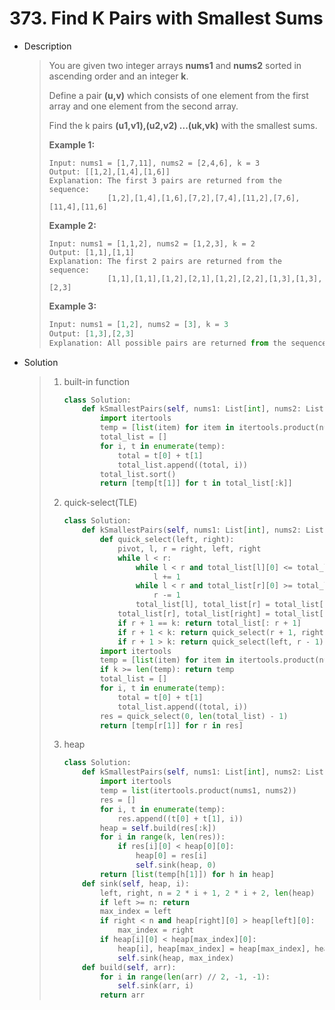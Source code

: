 # 373. Find K Pairs with Smallest Sums

- Description

  > You are given two integer arrays **nums1** and **nums2** sorted in ascending order and an integer **k**.
  >
  > Define a pair **(u,v)** which consists of one element from the first array and one element from the second array.
  >
  > Find the k pairs **(u1,v1),(u2,v2) ...(uk,vk)** with the smallest sums.
  >
  > **Example 1:**
  >
  > ```
  > Input: nums1 = [1,7,11], nums2 = [2,4,6], k = 3
  > Output: [[1,2],[1,4],[1,6]] 
  > Explanation: The first 3 pairs are returned from the sequence: 
  >              [1,2],[1,4],[1,6],[7,2],[7,4],[11,2],[7,6],[11,4],[11,6]
  > ```
  >
  > **Example 2:**
  >
  > ```
  > Input: nums1 = [1,1,2], nums2 = [1,2,3], k = 2
  > Output: [1,1],[1,1]
  > Explanation: The first 2 pairs are returned from the sequence: 
  >              [1,1],[1,1],[1,2],[2,1],[1,2],[2,2],[1,3],[1,3],[2,3]
  > ```
  >
  > **Example 3:**
  >
  > ```python
  > Input: nums1 = [1,2], nums2 = [3], k = 3
  > Output: [1,3],[2,3]
  > Explanation: All possible pairs are returned from the sequence: [1,3],[2,3]
  > ```

- Solution

  > 1. built-in function
  >
  >    ```python
  >    class Solution:
  >        def kSmallestPairs(self, nums1: List[int], nums2: List[int], k: int) -> List[List[int]]:
  >            import itertools
  >            temp = [list(item) for item in itertools.product(nums1, nums2)]
  >            total_list = []
  >            for i, t in enumerate(temp):
  >                total = t[0] + t[1]
  >                total_list.append((total, i))
  >            total_list.sort()
  >            return [temp[t[1]] for t in total_list[:k]]
  >    ```
  >
  > 2. quick-select(TLE)
  >
  >    ```python
  >    class Solution:
  >        def kSmallestPairs(self, nums1: List[int], nums2: List[int], k: int) -> List[List[int]]:
  >            def quick_select(left, right):
  >                pivot, l, r = right, left, right
  >                while l < r:
  >                    while l < r and total_list[l][0] <= total_list[pivot][0]:
  >                        l += 1
  >                    while l < r and total_list[r][0] >= total_list[pivot][0]:
  >                        r -= 1
  >                    total_list[l], total_list[r] = total_list[r], total_list[l]
  >                total_list[r], total_list[right] = total_list[right], total_list[r]
  >                if r + 1 == k: return total_list[: r + 1]
  >                if r + 1 < k: return quick_select(r + 1, right)
  >                if r + 1 > k: return quick_select(left, r - 1)
  >            import itertools
  >            temp = [list(item) for item in itertools.product(nums1, nums2)]
  >            if k >= len(temp): return temp
  >            total_list = []
  >            for i, t in enumerate(temp):
  >                total = t[0] + t[1]
  >                total_list.append((total, i))
  >            res = quick_select(0, len(total_list) - 1)
  >            return [temp[r[1]] for r in res]
  >    ```
  >
  > 3. heap
  >
  >    ```python
  >    class Solution:
  >        def kSmallestPairs(self, nums1: List[int], nums2: List[int], k: int) -> List[List[int]]:
  >            import itertools
  >            temp = list(itertools.product(nums1, nums2))
  >            res = []
  >            for i, t in enumerate(temp):
  >                res.append((t[0] + t[1], i))
  >            heap = self.build(res[:k])
  >            for i in range(k, len(res)):
  >                if res[i][0] < heap[0][0]:
  >                    heap[0] = res[i]
  >                    self.sink(heap, 0)
  >            return [list(temp[h[1]]) for h in heap]
  >        def sink(self, heap, i):
  >            left, right, n = 2 * i + 1, 2 * i + 2, len(heap)
  >            if left >= n: return
  >            max_index = left
  >            if right < n and heap[right][0] > heap[left][0]:
  >                max_index = right
  >            if heap[i][0] < heap[max_index][0]:
  >                heap[i], heap[max_index] = heap[max_index], heap[i]
  >                self.sink(heap, max_index)
  >        def build(self, arr):
  >            for i in range(len(arr) // 2, -1, -1):
  >                self.sink(arr, i)
  >            return arr
  >    ```

  